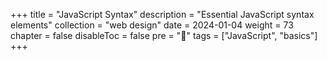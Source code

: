 +++
title = "JavaScript Syntax"
description = "Essential JavaScript syntax elements"
collection = "web design"
date =  2024-01-04
weight = 73
chapter = false
disableToc = false
pre = "<b>📜</b>"
tags = ["JavaScript", "basics"]
+++